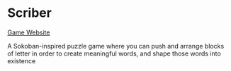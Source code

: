 # Scriber

[Game Website](https://people.rit.edu/hdt7280/330/project-2/home.html)

A Sokoban-inspired puzzle game where you can push and arrange blocks of letter in order to create meaningful words, and shape those words into existence
